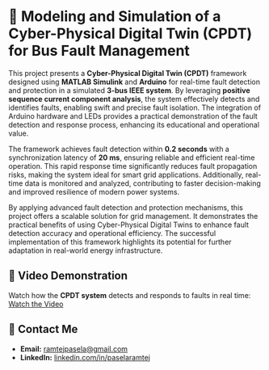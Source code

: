 # 🔎 Modeling and Simulation of a Cyber-Physical Digital Twin (CPDT) for Bus Fault Management 

This project presents a **Cyber-Physical Digital Twin (CPDT)** framework designed using **MATLAB Simulink** and **Arduino** for real-time fault detection and protection in a simulated **3-bus IEEE system**. By leveraging **positive sequence current component analysis**, the system effectively detects and identifies faults, enabling swift and precise fault isolation. The integration of Arduino hardware and LEDs provides a practical demonstration of the fault detection and response process, enhancing its educational and operational value.  

The framework achieves fault detection within **0.2 seconds** with a synchronization latency of **20 ms**, ensuring reliable and efficient real-time operation. This rapid response time significantly reduces fault propagation risks, making the system ideal for smart grid applications. Additionally, real-time data is monitored and analyzed, contributing to faster decision-making and improved resilience of modern power systems.  

By applying advanced fault detection and protection mechanisms, this project offers a scalable solution for grid management. It demonstrates the practical benefits of using Cyber-Physical Digital Twins to enhance fault detection accuracy and operational efficiency. The successful implementation of this framework highlights its potential for further adaptation in real-world energy infrastructure.  

## 🎥 **Video Demonstration**  
Watch how the **CPDT system** detects and responds to faults in real time:  
[Watch the Video](https://youtu.be/wIhd6TCpo74)  

## 📧 **Contact Me**  
- **Email:** [ramtejpasela@gmail.com](mailto:ramtejpasela@gmail.com)  
- **LinkedIn:** [linkedin.com/in/paselaramtej](https://www.linkedin.com/in/paselaramtej)  
